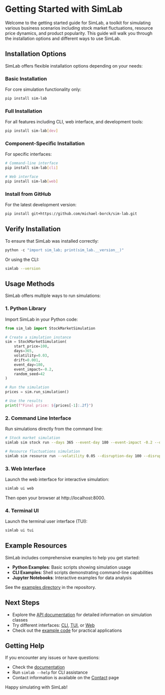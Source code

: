 # Getting Started with SimLab

Welcome to the getting started guide for SimLab, a toolkit for simulating various business scenarios including stock market fluctuations, resource price dynamics, and product popularity. This guide will walk you through the installation options and different ways to use SimLab.

## Installation Options

SimLab offers flexible installation options depending on your needs:

### Basic Installation

For core simulation functionality only:

```bash
pip install sim-lab
```

### Full Installation

For all features including CLI, web interface, and development tools:

```bash
pip install sim-lab[dev]
```

### Component-Specific Installation

For specific interfaces:

```bash
# Command-line interface
pip install sim-lab[cli]

# Web interface
pip install sim-lab[web]
```

### Install from GitHub

For the latest development version:

```bash
pip install git+https://github.com/michael-borck/sim-lab.git
```

## Verify Installation

To ensure that SimLab was installed correctly:

```python
python -c "import sim_lab; print(sim_lab.__version__)"
```

Or using the CLI:

```bash
simlab --version
```

## Usage Methods

SimLab offers multiple ways to run simulations:

### 1. Python Library

Import SimLab in your Python code:

```python
from sim_lab import StockMarketSimulation

# Create a simulation instance
sim = StockMarketSimulation(
    start_price=100,
    days=365,
    volatility=0.03,
    drift=0.001,
    event_day=180,
    event_impact=-0.2,
    random_seed=42
)

# Run the simulation
prices = sim.run_simulation()

# Use the results
print(f"Final price: ${prices[-1]:.2f}")
```

### 2. Command Line Interface

Run simulations directly from the command line:

```bash
# Stock market simulation
simlab sim stock run --days 365 --event-day 180 --event-impact -0.2 --output results.csv

# Resource fluctuations simulation
simlab sim resource run --volatility 0.05 --disruption-day 100 --disruption-severity 0.3
```

### 3. Web Interface

Launch the web interface for interactive simulation:

```bash
simlab ui web
```

Then open your browser at http://localhost:8000.

### 4. Terminal UI

Launch the terminal user interface (TUI):

```bash
simlab ui tui
```

## Example Resources

SimLab includes comprehensive examples to help you get started:

- **Python Examples**: Basic scripts showing simulation usage
- **CLI Examples**: Shell scripts demonstrating command-line capabilities  
- **Jupyter Notebooks**: Interactive examples for data analysis

See the [examples directory](https://github.com/michael-borck/sim-lab/tree/main/examples) in the repository.

## Next Steps

- Explore the [API documentation](api.md) for detailed information on simulation classes
- Try different interfaces: [CLI](cli.md), [TUI](tui.md), or [Web](web.md)
- Check out the [example code](https://github.com/michael-borck/sim-lab/tree/main/examples) for practical applications

## Getting Help

If you encounter any issues or have questions:

- Check the [documentation](https://michael-borck.github.io/sim-lab/)
- Run `simlab --help` for CLI assistance
- Contact information is available on the [Contact](contact.md) page

Happy simulating with SimLab\!
